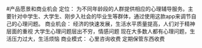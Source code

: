 #产品愿景和商业机会
定位：
    为不同年龄段的人群提供相应的心理辅导服务。主要针对中学生、大学生、刚步入社会的毕业生等群体，通过使用这款app来调节自己的心理问题。
商业机会：
    经济的快速发展，生活水平质量提高，人们对于精神层面的重视
    大学生心理问题层出不穷，情感问题
    现在大多数人都有心理问题，生活压力过大，生活烦恼
商业模式：
    心里咨询收费
    定期保管东西收费
